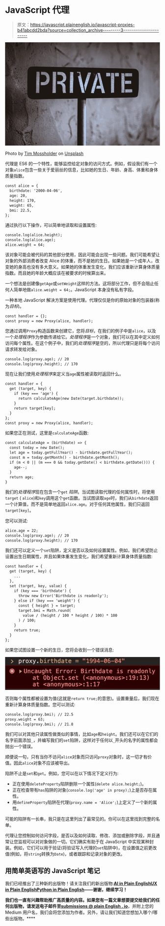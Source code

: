 # JavaScript 代理

> 原文：<https://javascript.plainenglish.io/javascript-proxies-b41abcdd2bda?source=collection_archive---------3----------------------->

![](img/9f5d77e8cd3285bdcbf9da3d833ac48b.png)

Photo by [Tim Mossholder](https://unsplash.com/@timmossholder?utm_source=unsplash&utm_medium=referral&utm_content=creditCopyText) on [Unsplash](https://unsplash.com/s/photos/private?utm_source=unsplash&utm_medium=referral&utm_content=creditCopyText)

代理是 ES6 的一个特性，能够监控给定对象的访问方式。例如，假设我们有一个对象`alice`包含一些关于爱丽丝的信息，比如她的生日、年龄、身高、体重和身体质量指数。

```
const alice = {
  birthdate: '2000-04-06',
  age: 20,
  height: 170,
  weight: 65,
  bmi: 22.5,
};
```

通过执行以下操作，可以简单地读取和设置属性:

```
console.log(alice.height);
console.log(alice.age);
alice.weight = 64;
```

该对象可能会被代码的其他部分使用，因此可能会出现一些问题。我们可能希望让对象的外部消费者改变 Alice 的体重，而不是她的生日。如果她是一个成年人，改变她的身高也没有多大意义。如果她的体重发生变化，我们应该重新计算身体质量指数。而且她的年龄大概应该在被要求的时候算出来。

一个想法是创建像`getAge`或`setWeight`这样的方法。这将部分工作，但不会阻止任何人简单地做`alice.weight = 64;`。JavaScript 本身没有私有字段。

一种本地 JavaScript 解决方案是使用代理。代理仅仅是你的原始对象的包装器(称为*目标*)。

```
const handler = {};
const proxy = new Proxy(alice, handler);
```

您通过调用`Proxy`构造函数来创建它，您将*目标*，在我们的例子中是`alice`，以及一个*处理程序*作为参数传递给它。*处理程序*是一个对象，我们可以在其中定义如何访问每个属性。在这个例子中，我们的*处理程序*是空的，所以代理只是将每个访问请求转发给对象。

```
console.log(proxy.age); // 20
console.log(proxy.height); // 170
```

现在让我们使用*处理程序*来定义当`age`属性被读取时返回什么。

```
const handler = {
  get (target, key) {
    if (key === 'age') {
      return calculateAge(new Date(target.birthdate));
    }
    return target[key];
  }
};
const proxy = new Proxy(alice, handler);
```

如果您正在测试，这里是`calculateAge`函数:

```
const calculateAge = (birthdate) => {
  const today = new Date();
  let age = today.getFullYear() - birthdate.getFullYear();
  const m = today.getMonth() - birthdate.getMonth();
  if (m < 0 || (m === 0 && today.getDate() < birthdate.getDate())) {
    age--;
  }
  return age;
}
```

我们的*处理程序*现在包含一个`get` *陷阱*。当试图读取代理的任何属性时，将使用`target` ( `alice`)和`key`调用这个`get`函数。当试图读取`age`时，我们从`birhdate`返回一个计算值，而不是简单地返回`alice.age`。对于任何其他属性，我们只返回`target[key]`。

您可以测试:

```
alice.age = 22;
console.log(proxy.age); // 20
console.log(proxy.height); // 170
```

我们还可以定义一个`set`陷阱，定义是否以及如何设置属性。例如，我们希望防止设置出生日期属性，并且如果体重发生变化，我们希望重新计算身体质量指数:

```
const handler = {
  get (target, key) {
    ...
  },
  set (target, key, value) {
    if (key === 'birthdate') {
      throw new Error('Birthdate is readonly');
    } else if (key === 'weight') {
      const { height } = target;
      target.bmi = Math.round(
        value / (height / 100 * height / 100) * 100
      ) / 100;
    }
    return true;
  }
};
```

如果您试图设置一个新的生日，您将会收到一个错误消息:

![](img/bb925c8ed044adec4885c1fd4b849ef5.png)

否则每个属性都被设置为值(这就是`return true;`的意思)。设置重量后，我们现在重新计算身体质量指数。您可以测试:

```
console.log(proxy.bmi); // 22.5
proxy.weight = 63;
console.log(proxy.bmi); // 21.8
```

我们可以对其他只读属性做类似的事情，比如`age`和`height`。我们还可以在它们的名字前面添加`_`，并编写我们的`set`陷阱，这样对于任何以`_`开头的名字的属性都会抛出一个错误。

顺便说一句，只有当你不访问`alice`对象而只访问`proxy`对象时，这一切才有价值。因此`alice`对象不应该被导出。

陷阱不止是`set`和`get`。例如，您可以在以下情况下定义行为:

*   正在使用`deleteProperty`陷阱删除一个属性(`delete alice.height;`)。
*   正在检查带有`has`陷阱的对象(`console.log('age' in proxy);`)上是否存在属性。
*   用`defineProperty`陷阱在代理(`proxy.name = 'Alice';`)上定义了一个新的属性。

可能的陷阱有一长串，我只是在这里列出了最常见的。你可以在这里找到完整的名单。

代理让您控制如何访问字段，是否以及如何读取、修改、添加或删除字段，并且通常让您监视可以对对象做的一切。它们确实有助于在 JavaScript 中实现某种封装。例如，它们可以用于验证(将验证写入代理的`set`陷阱中)，在设置值之前更改值(例如，将`string`转换为`Date`)，或者跟踪和记录对象的更改。

## **用简单英语写的 JavaScript 笔记**

我们已经推出了三种新的出版物！请关注我们的新出版物:[**AI in Plain English**](https://medium.com/ai-in-plain-english)[**UX in Plain English**](https://medium.com/ux-in-plain-english)[**Python in Plain English**](https://medium.com/python-in-plain-english)**——谢谢，继续学习！**

**我们也一直有兴趣帮助推广高质量的内容。如果您有一篇文章想要提交给我们的任何出版物，请发送电子邮件至[**submissions @ plain English . io**](mailto:submissions@plainenglish.io)**，并附上您的 Medium 用户名，我们会将您添加为作者。另外，请让我们知道您想加入哪个/哪些出版物。****